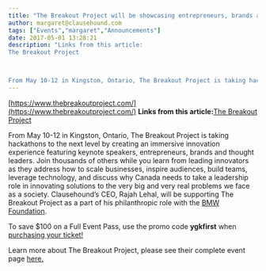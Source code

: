 ```yaml
---
title: "The Breakout Project will be showcasing entrepreneurs, brands and thought leaders from May 10-12 in Kingston, Ontario!"
author: margaret@clausehound.com
tags: ["Events","margaret","Announcements"]
date: 2017-05-01 13:28:21
description: "Links from this article:
The Breakout Project



From May 10-12 in Kingston, Ontario, The Breakout Project is taking hackathons to the next lev..."
---
```


[https://www.thebreakoutproject.com/](https://www.thebreakoutproject.com/)
**Links from this article:**[The Breakout Project](https://www.thebreakoutproject.com/)

From May 10-12 in Kingston, Ontario, The Breakout Project is taking hackathons to the next level by creating an immersive innovation experience featuring keynote speakers, entrepreneurs, brands and thought leaders. Join thousands of others while you learn from leading innovators as they address how to scale businesses, inspire audiences, build teams, leverage technology, and discuss why Canada needs to take a leadership role in innovating solutions to the very big and very real problems we face as a society. Clausehound’s CEO, Rajah Lehal, will be supporting The Breakout Project as a part of his philanthropic role with the [BMW Foundation](http://www.bmw-stiftung.de/en/). 

 

 

To save $100 on a Full Event Pass, use the promo code **ygkfirst** when [purchasing your ticket!](https://www.thebreakoutproject.com/?utm_campaign=Newsrooms365-BreakoutProject-2017&amp;utm_medium=Stakeholders&amp;utm_source=LinkedIn&amp;utm_content=Kit-Stakeholders-71THdXQ)

 

Learn more about The Breakout Project, please see their complete event page [here. ](https://www.thebreakoutproject.com/)